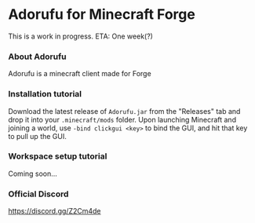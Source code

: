 # Adorufu for Minecraft Forge

This is a work in progress. ETA: One week(?)

### About Adorufu

Adorufu is a minecraft client made for Forge

### Installation tutorial

Download the latest release of `Adorufu.jar` from the "Releases" tab and drop it into your `.minecraft/mods` folder. Upon launching Minecraft and joining a world, use `-bind clickgui <key>` to bind the GUI, and hit that key to pull up the GUI.

### Workspace setup tutorial

Coming soon...

### Official Discord
https://discord.gg/Z2Cm4de
